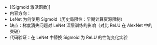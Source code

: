 - [[Sigmoid 激活函数]]
- 内容方向：
- LeNet 为何使用 Sigmoid（历史局限性：早期计算资源限制）
- 缺点：梯度消失问题对 LeNet 深层训练的影响（对比 ReLU 在 AlexNet 中的突破）
- 代码验证：在 LeNet 中替换 Sigmoid 为 ReLU 的性能变化实验